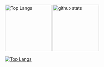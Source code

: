<p align="left"> 
  <img alt="Top Langs" height="150px" src="https://github-readme-stats-okasyun0326.vercel.app
/api/top-langs/?username=okasyun&layout=compact&show_icons=true&theme=onedark"/>
  <img alt="github stats" height="150px" src="https://github-readme-stats-okasyun0326.vercel.app
/api?username=okasyun&theme=onedark&show_icons=ture"/>
</p>

[![Top Langs](https://github-readme-stats-tau-gold-23.vercel.app/api/top-langs/?username=okasyun
)](https://github.com/anuraghazra/github-readme-stats)

<!--
**okasyun/okasyun** is a ✨ _special_ ✨ repository because its `README.md` (this file) appears on your GitHub profile.

Here are some ideas to get you started:

- 🔭 I’m currently working on ...
- 🌱 I’m currently learning ...
- 👯 I’m looking to collaborate on ...
- 🤔 I’m looking for help with ...
- 💬 Ask me about ...
- 📫 How to reach me: ...
- 😄 Pronouns: ...
- ⚡ Fun fact: ...
-->

